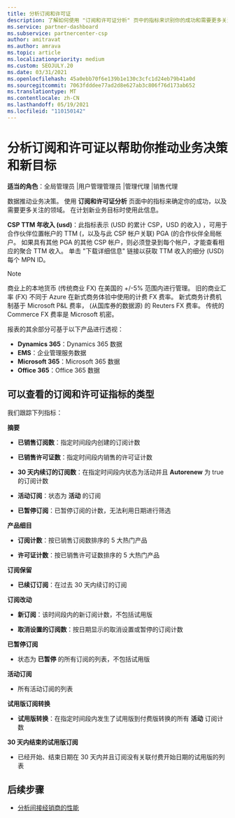```yaml
---
title: 分析订阅和许可证
description: 了解如何使用 "订阅和许可证分析" 页中的指标来识别你的成功和需要更多关注的区域。
ms.service: partner-dashboard
ms.subservice: partnercenter-csp
author: amitravat
ms.author: amrava
ms.topic: article
ms.localizationpriority: medium
ms.custom: SEOJULY.20
ms.date: 03/31/2021
ms.openlocfilehash: 45a0ebb70f6e139b1e130c3cfc1d24eb79b41a0d
ms.sourcegitcommit: 7063fdddee77ad2d8e627ab3c806f76d173ab652
ms.translationtype: MT
ms.contentlocale: zh-CN
ms.lasthandoff: 05/19/2021
ms.locfileid: "110150142"
---
```

# <a name="analyze-subscriptions-and-licenses-to-help-you-drive-business-decisions-and-new-goals"></a>分析订阅和许可证以帮助你推动业务决策和新目标

**适当的角色**：全局管理员 |用户管理管理员 |管理代理 |销售代理

数据推动业务决策。 使用 **订阅和许可证分析** 页面中的指标来确定你的成功，以及需要更多关注的领域。 在计划新业务目标时使用此信息。

**CSP TTM 年收入 (usd)**：此指标表示 (USD 的累计 CSP，USD 的收入) ，可用于合作伙伴位置帐户的 TTM (，以及与此 CSP 帐户关联) PGA (的合作伙伴全局帐户。 如果具有其他 PGA 的其他 CSP 帐户，则必须登录到每个帐户，才能查看相应的聚合 TTM 收入。  单击 "下载详细信息" 链接以获取 TTM 收入的细分 (USD) 每个 MPN ID。

>[!NOTE]
>商业上的本地货币 (传统商业 FX) 在美国的 +/-5% 范围内进行管理。 旧的商业汇率 (FX) 不同于 Azure 在新式商务体验中使用的计费 FX 费率。 新式商务计费机制基于 Microsoft P&L 费率， (从国库券的数据源) 的 Reuters FX 费率。 传统的 Commerce FX 费率是 Microsoft 机密。


报表的其余部分可基于以下产品进行透视：

 - **Dynamics 365**：Dynamics 365 数据  
 - **EMS**：企业管理服务数据  
 - **Microsoft 365**：Microsoft 365 数据  
 - **Office 365**：Office 365 数据  


## <a name="types-of-subscription-and-license-metrics-you-can-view"></a>可以查看的订阅和许可证指标的类型

我们跟踪下列指标：

**摘要**  
 - **已销售订阅数**：指定时间段内创建的订阅计数  
  
 - **已销售许可证数**：指定时间段内销售的许可证计数  
  
 - **30 天内续订的订阅数**：在指定时间段内状态为活动并且 **Autorenew** 为 true 的订阅计数
 
 - **活动订阅**：状态为 **活动** 的订阅  
 
 - **已暂停订阅**：已暂停订阅的计数，无法利用日期进行筛选  

**产品细目**
  
 - **订阅计数**：按已销售订阅数排序的 5 大热门产品  
 
 - **许可证计数**：按已销售许可证数排序的 5 大热门产品

**订阅保留**

 - **已续订订阅**：在过去 30 天内续订的订阅  

**订阅改动**  
 - **新订阅**：该时间段内的新订阅计数，不包括试用版  
 
 - **取消设置的订阅数**：按日期显示的取消设置或暂停的订阅计数  

**已暂停订阅** 
 
 - 状态为 **已暂停** 的所有订阅的列表，不包括试用版  
  
**活动订阅**

 - 所有活动订阅的列表  

**试用版订阅转换**  

 - **试用版转换**：在指定时间段内发生了试用版到付费版转换的所有 **活动** 订阅计数  

**30 天内结束的试用版订阅**  

 - 已经开始、结束日期在 30 天内并且订阅没有关联付费开始日期的试用版的列表  



## <a name="next-steps"></a>后续步骤

- [分析间接经销商的性能](analyze-indirect-resellers.md)